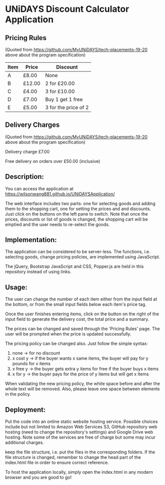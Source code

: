 # UNiDAYS Discount Calculator Application

## Pricing Rules

(Quoted from https://github.com/MyUNiDAYS/tech-placements-19-20 above about the program specification)

| Item | Price  | Discount |
| ---- | ------ | -------- |
| A    | £8.00  | None |
| B    | £12.00 | 2 for £20.00 |
| C    | £4.00  | 3 for £10.00 |
| D    | £7.00  | Buy 1 get 1 free |
| E    | £5.00  | 3 for the price of 2 |

## Delivery Charges

(Quoted from https://github.com/MyUNiDAYS/tech-placements-19-20 above about the program specification)

Delivery charge £7.00

Free delivery on orders over £50.00 (inclusive)

## Description:

You can access the application at https://wilsonwang881.github.io/UNiDAYSApplication/

The web interface includes two parts: one for selecting goods and adding them to the shopping cart, one for setting the prices and and discounts. Just click on the buttons on the left pane to switch. Note that once the prices, discounts or list of goods is changed, the shopping cart will be emptied and the user needs to re-select the goods.

## Implementation:

The application can be considered to be server-less. The functions, i.e. selecting goods, change pricing policies, are implemented using JavaScript.

The jQuery, Bootstrap JavaScript and CSS, Popper.js are held in this repository instead of using links.

## Usage:

The user can change the number of each item either from the input field at the bottom, or from the small input fields below each item's price tag.

Once the user finishes entering items, click on the button on the right of the input field to generate the delivery cost, the total price and a summary.

The prices can be changed and saved through the 'Pricing Rules' page. The user will be prompted when the price is updated successfully.

The pricing policy can be changed also. Just follow the simple syntax:

1. none -> for no discount
2. x cost y -> if the buyer wants x same items, the buyer will pay for y pounds for x items
3. x free y -> the buyer gets extra y items for free if the buyer buys x items
3. x for y -> the buyer pays for the price of y items but will get x items

When validating the new pricing policy, the white space before and after the whole text will be removed. Also, please leave one space between elements in the policy.

## Deployment:

Put the code into an online static website hosting service. Possible choices include but not limited to Amazon Web Services S3, GitHub repository web hosting (need to change the repository's settings) and Google Drive web hosting. Note some of the services are free of charge but some may incur additional charges.

keep the file structure, i.e. put the files in the corresponding folders. If the file structure is changed, remember to change the head part of the index.html file in order to ensure correct reference.

To host the application locally, simply open the index.html in any modern browser and you are good to go!
